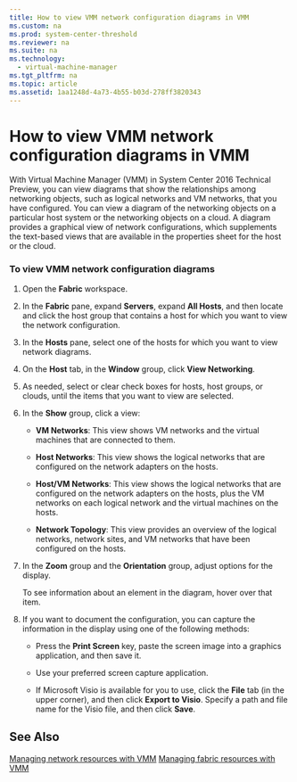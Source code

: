```yaml
---
title: How to view VMM network configuration diagrams in VMM
ms.custom: na
ms.prod: system-center-threshold
ms.reviewer: na
ms.suite: na
ms.technology: 
  - virtual-machine-manager
ms.tgt_pltfrm: na
ms.topic: article
ms.assetid: 1aa1248d-4a73-4b55-b03d-278ff3820343
---
```

# How to view VMM network configuration diagrams in VMM
With Virtual Machine Manager (VMM) in System Center 2016 Technical Preview, you can view diagrams that show the relationships among networking objects, such as logical networks and VM networks, that you have configured. You can view a diagram of the networking objects on a particular host system or the networking objects on a cloud. A diagram provides a graphical view of network configurations, which supplements the text-based views that are available in the properties sheet for the host or the cloud.

### To view VMM network configuration diagrams

1.  Open the **Fabric** workspace.

2.  In the **Fabric** pane, expand **Servers**, expand **All Hosts**, and then locate and click the host group that contains a host for which you want to view the network configuration.

3.  In the **Hosts** pane, select one of the hosts for which you want to view network diagrams.

4.  On the **Host** tab, in the **Window** group, click **View Networking**.

5.  As needed, select or clear check boxes for hosts, host groups, or clouds, until the items that you want to view are selected.

6.  In the **Show** group, click a view:

    -   **VM Networks**: This view shows VM networks and the virtual machines that are connected to them.

    -   **Host Networks**: This view shows the logical networks that are configured on the network adapters on the hosts.

    -   **Host/VM Networks**: This view shows the logical networks that are configured on the network adapters on the hosts, plus the VM networks on each logical network and the virtual machines on the hosts.

    -   **Network Topology**: This view provides an overview of the logical networks, network sites, and VM networks that have been configured on the hosts.

7.  In the **Zoom** group and the **Orientation** group, adjust options for the display.

    To see information about an element in the diagram, hover over that item.

8.  If you want to document the configuration, you can capture the information in the display using one of the following methods:

    -   Press the **Print Screen** key, paste the screen image into a graphics application, and then save it.

    -   Use your preferred screen capture application.

    -   If Microsoft Visio is available for you to use, click the **File** tab (in the upper corner), and then click **Export to Visio**. Specify a path and file name for the Visio file, and then click **Save**.

## See Also
[Managing network resources with VMM](Managing-network-resources-with-VMM.md)
[Managing fabric resources with VMM](Managing-fabric-resources-with-VMM.md)


